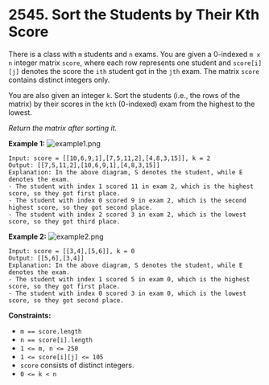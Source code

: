 # 2545. Sort the Students by Their Kth Score

There is a class with `m` students and `n` exams. You are given a 0-indexed `m x n` integer matrix `score`, where each row represents one student and `score[i][j]` denotes the score the `ith` student got in the `jth` exam. The matrix `score` contains distinct integers only.

You are also given an integer `k`. Sort the students (i.e., the rows of the matrix) by their scores in the `kth` (0-indexed) exam from the highest to the lowest.

<em>Return the matrix after sorting it.</em>

<strong>Example 1:</strong>
<img src="./.images/example1.png" alt="example1.png">
```
Input: score = [[10,6,9,1],[7,5,11,2],[4,8,3,15]], k = 2
Output: [[7,5,11,2],[10,6,9,1],[4,8,3,15]]
Explanation: In the above diagram, S denotes the student, while E denotes the exam.
- The student with index 1 scored 11 in exam 2, which is the highest score, so they got first place.
- The student with index 0 scored 9 in exam 2, which is the second highest score, so they got second place.
- The student with index 2 scored 3 in exam 2, which is the lowest score, so they got third place.
```

<strong>Example 2:</strong>
<img src="./.images/example2.png" alt="example2.png">
```
Input: score = [[3,4],[5,6]], k = 0
Output: [[5,6],[3,4]]
Explanation: In the above diagram, S denotes the student, while E denotes the exam.
- The student with index 1 scored 5 in exam 0, which is the highest score, so they got first place.
- The student with index 0 scored 3 in exam 0, which is the lowest score, so they got second place.
```

<strong>Constraints:</strong>

- `m == score.length`
- `n == score[i].length`
- `1 <= m, n <= 250`
- `1 <= score[i][j] <= 105`
- `score` consists of distinct integers.
- `0 <= k < n`
